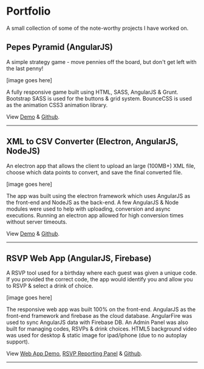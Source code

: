 # Portfolio
A small collection of some of the note-worthy projects I have worked on.

## Pepes Pyramid (AngularJS)
A simple strategy game - move pennies off the board, but don't get left with the last penny!  

[image goes here]

A fully responsive game built using HTML, SASS, AngularJS & Grunt.  Bootstrap SASS is used for the buttons & grid system.  BounceCSS is used as the animation CSS3 animation library.

View [Demo](http://pepespyramid.com) & [Github](https://github.com/lucianodw/pepes-pyramid).

***

## XML to CSV Converter (Electron, AngularJS, NodeJS)
An electron app that allows the client to upload an large (100MB+) XML file, choose which data points to convert, and save the final converted file.

[image goes here]

The app was built using the electron framework which uses AngularJS as the front-end and NodeJS as the back-end.  A few AngularJS & Node modules were used to help with uploading, conversion and async executions. Running an electron app allowed for high conversion times without server timeouts.

View [Demo]() & [Github](https://github.com/lucianodw/ma-xml-converter).

***

## RSVP Web App (AngularJS, Firebase)
A RSVP tool used for a birthday where each guest was given a unique code.  If you provided the correct code, the app would identify you and allow you to RSVP & select a drink of choice.

[image goes here]

The responsive web app was built 100% on the front-end.  AngularJS as the front-end framework and firebase as the cloud database.  AngularFire was used to sync AngularJS data with Firebase DB.  An Admin Panel was also built for managing codes, RSVPs & drink choices.  HTML5 background video was used for desktop & static image for ipad/iphone (due to no autoplay support).

View [Web App Demo](http://www.lucianodiaz.net/30th/#/), [RSVP Reporting Panel](http://www.lucianodiaz.net/30th/#/rsvp) & [Github](https://github.com/lucianodw/rsvp).

***
